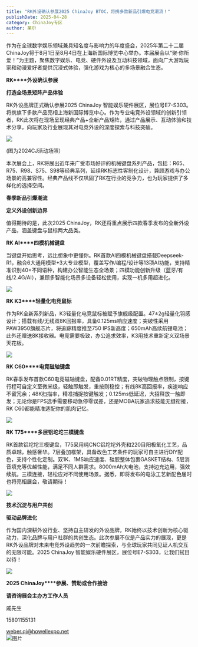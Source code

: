 ```yaml
---
title: "RK外设确认参展2025 ChinaJoy BTOC，将携多款新品引爆电竞潮流！"
publishDate: 2025-04-28
category: ChinaJoy专区
author: 莱尔
---
```


作为在全球数字娱乐领域兼具知名度与影响力的年度盛会，2025年第二十二届ChinaJoy将于8月1日至8月4日在上海新国际博览中心举办。本届展会以“聚·你所爱！”为主题，聚焦数字娱乐、电竞、硬件外设及互动科技领域，面向广大游戏玩家和动漫爱好者提供沉浸式体验，强化游戏为核心的多场景融合生态。

**RK****外设确认参展**

**打造全场景矩阵产品体验**

RK外设品牌正式确认参展2025 ChinaJoy 智能娱乐硬件展区，展位号E7-S303。将携旗下多款产品亮相上海新国际博览中心。作为专业电竞外设领域的创新引领者，RK此次将在现场呈现经典产品+全新产品矩阵，通过产品展示、互动体验和技术分享，向玩家及行业展现其对电竞外设的深度探索与科技突破。

![](https://ec-net-1251389766.cos.ap-shanghai.myqcloud.com/wp-content/uploads/2025/04/20250428113706167.jpeg)

(图为2024CJ活动场照）

本次展会上，RK将展出近年来广受市场好评的机械键盘系列产品，包括：R65、R75、R98、S75、S98等经典系列，延续RK标志性客制化设计，兼顾游戏与办公场景的高兼容性。经典产品线不仅巩固了RK在行业的竞争力，也为玩家提供了多样化的选择空间。

**春季新品引爆潮流**

**定义外设创新边界**

值得期待的是，此次2025 ChinaJoy，RK还将重点展示四款春季发布的全新外设产品，涵盖键盘与鼠标两大品类。

**RK AI****四模机械键盘**

当键盘开始思考，远比想象中更懂你。RK首款AI四模机械键盘搭载Deepseek-R1，融合6大通用模型+3大专业模型，覆盖写作/编程/设计等13项AI功能，支持精准识别40+不同语种，构建办公智能生态全场景；四模功能创新升级（蓝牙/有线/2.4G/AI），兼顾多智能化场景多设备轻松使用，实现一机多用超进化。

![](https://ec-net-1251389766.cos.ap-shanghai.myqcloud.com/wp-content/uploads/2025/04/20250428113745727.gif)

**RK K3****轻量化电竞鼠标**

作为RK全新系列新品，K3轻量化电竞鼠标被赋予旗舰级配置。47±2g轻量化羽感设计；搭载有线/无线双8K回报率，具备0.125ms响应速度；突破性采用PAW3950旗舰芯片，将追踪精度推至750 IPS新高度；650mAh高续航锂电池；此外还赠送8K接收器。电竞需要极致，办公追求效率，K3用技术重新定义双场景天花板。

![](https://ec-net-1251389766.cos.ap-shanghai.myqcloud.com/wp-content/uploads/2025/04/20250428113829259.gif)

**RK C60****电竞磁轴键盘**

RK春季发布首款C60电竞磁轴键盘，配备0.01RT精度，突破物理触点限制，按键行程可自定义至微米级，轻触即触发，重按则稳控；有线8K高回报率，疾速响应不留冗余；48K扫描率，精准捕捉按键触发；0.125ms低延迟，大招释放一触即发；无论你是FPS选手需要移动急停零误差，还是MOBA玩家追求技能无缝衔接，RK C60都能精准适配你的肌肉记忆。

![](https://ec-net-1251389766.cos.ap-shanghai.myqcloud.com/wp-content/uploads/2025/04/20250428113912565.gif)

**RK T75****多层铝坨坨三模键盘**

RK首款铝坨坨三模键盘，T75采用纯CNC铝坨坨外壳和220目阳极氧化工艺，品质卓越，触感奢华。7层叠加框架，具备改色工艺条件的玩家可自主进行DIY配色，支持个性化定制。双1K、1MS响应速度、硅胶整体包裹GASKET结构、5层消音填充等优越性能，满足不同人群需求。8000mAh大电池，支持边充边用，强效续航。三模连接，轻松应对不同使用场景。据悉，即将发布的电泳工艺新配色届时也将亮相展会，敬请期待！

![](https://ec-net-1251389766.cos.ap-shanghai.myqcloud.com/wp-content/uploads/2025/04/20250428113852157.gif)

**技术沉淀与用户共创**

**驱动品牌进化**

作为国内深耕外设行业、坚持自主研发的外设品牌，RK始终以技术创新为核心驱动力，深化品牌与用户社群的共创生态。此次参展不仅是产品实力的展现，更是RK外设品牌对未来电竞外设趋势的一次前瞻探索，与全球玩家共同见证人机交互的无限可能。2025 ChinaJoy 智能娱乐硬件展区，展位号E7-S303，让我们拭目以待！

![](https://ec-net-1251389766.cos.ap-shanghai.myqcloud.com/wp-content/uploads/2025/04/20250428113726784.jpg)

**2025 ChinaJoy****参展、赞助或合作接洽**

**请咨询展会主办方工作人员**

戚先生

15801155131

weber.qi@howellexpo.net  
![图片](blob:https://www.easecation.net/bb85d283-f420-41b8-8b54-995845ecf49e)
